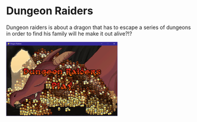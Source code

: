<h1> Dungeon Raiders</h1>
<p> Dungeon raiders is about a dragon that has to escape a series of dungeons in order to find his family will he make it out alive?!?</p>
<img src="https://github.com/OnariRomain/Dungeon-Raiders/blob/master/title%20screen.PNG" width=300 height=200">
